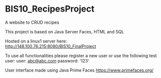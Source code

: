 # BIS10_RecipesProject
A website to CRUD recipes

This project is based on Java Server Faces, HTML and SQL

Hosted on a linux1 server here:
http://148.100.76.215:8080/BIS10_FinalProject

To use all functionalities please register a new user or use the following test user:
user: abc@abc.com password: '123'

User interface made using Java Prime Faces
https://www.primefaces.org/

